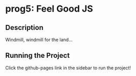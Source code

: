 # prog5: Feel Good JS
## Description
Windmill, windmill for the land...

## Running the Project
Click the github-pages link in the sidebar to run the project!
